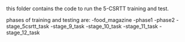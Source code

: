 this folder contains the code to run the 5-CSRTT training and test.

phases of training and testing are:
 -food_magazine
 -phase1
 -phase2
 -stage_5csrtt_task
 -stage_9_task
 -stage_10_task
 -stage_11_task
 -stage_12_task